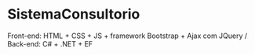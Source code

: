 # SistemaConsultorio
Front-end: HTML + CSS + JS + framework Bootstrap + Ajax com JQuery / Back-end: C# + .NET + EF
